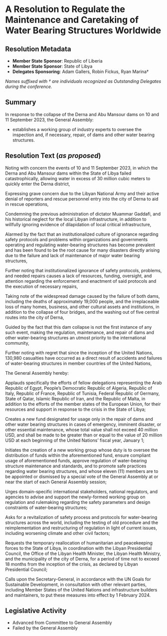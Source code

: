 # A Resolution to Regulate the Maintenance and Caretaking of Water Bearing Structures Worldwide

## Resolution Metadata

- **Member State Sponsor**: Republic of Liberia
- **Member State Sponsor**: State of Libya
- **Delegates Sponsoring**: Adam Gallers, Robin Fickus, Ryan Marina†

*Names suffixed with † are individuals recognized as Outstanding Delegates during the conference.*

## Summary

In response to the collapse of the Derna and Abu Mansour dams on 10 and 11 September 2023, the General Assembly:

- establishes a working group of industry experts to oversee the inspection and, if necessary, repair, of dams and other water bearing structures.

## Resolution Text (*as proposed*)

Noting with concern the events of 10 and 11 September 2023, in which the Derna and Abu Mansour dams within the State of Libya failed catastrophically, allowing water in excess of 30 million cubic meters to quickly enter the Derna district,

Expressing grave concern due to the Libyan National Army and their active denial of reporters and rescue personnel entry into the city of Derna to aid in rescue operations,

Condemning the previous administration of dictator Muammar Gaddafi, and his historical neglect for the local Libyan infrastructure, in addition to willfully ignoring evidence of dilapidation of local critical infrastructure,

Alarmed by the fact that an institutionalized culture of ignorance regarding safety protocols and problems within organizations and governments operating and regulating water-bearing structures has become prevalent and has been found to be the root cause for many disasters directly arising due to the failure and lack of maintenance of major water bearing structures,

Further noting that institutionalized ignorance of safety protocols, problems, and needed repairs causes a lack of resources, funding, oversight, and attention regarding the enforcement and enactment of said protocols and the execution of necessary repairs,

Taking note of the widespread damage caused by the failure of both dams, including the deaths of approximately 19,000 people, and the irreplaceable loss of many homes, business, and other cultural assets and institutions, in addition to the collapse of four bridges, and the washing out of five central routes into the city of Derna,

Guided by the fact that this dam collapse is not the first instance of any such event, making the regulation, maintenance, and repair of dams and other water-bearing structures an utmost priority to the international community,

Further noting with regret that since the inception of the United Nations, 130,980 casualties have occurred as a direct result of accidents and failures of water-bearing structures in member countries of the United Nations,

The General Assembly hereby:

Applauds specifically the efforts of fellow delegations representing the Arab Republic of Egypt, People’s Democratic Republic of Algeria, Republic of Italy, Republic of France, Republic of Tunisia, Federal Republic of Germany, State of Qatar, Islamic Republic of Iran, and the Republic of Malta, in addition to the efforts of the member states of the European Union, for their resources and support in response to the crisis in the State of Libya;

Creates a new fund designated for usage only in the repair of dams and other water bearing structures in cases of emergency, imminent disaster, or other essential maintenance, whose total value shall not exceed 40 million USD, and shall be made to be greater than or equal to the value of 20 million USD at each beginning of the United Nations’ fiscal year, January 1;

Initiates the creation of a new working group whose duty is to oversee the distribution of funds within the aforementioned fund, ensure compliant usage of aforementioned funds, approve regulation of water-bearing structure maintenance and standards, and to promote safe practices regarding water bearing structures, and whose eleven (11) members are to be appointed or dismissed by a special vote of the General Assembly at or near the start of each General Assembly session;

Urges domain-specific international stakeholders, national regulators, and agencies to advise and support the newly-formed working group on regulation and rulemaking regarding the safety parameters and design constraints of water-bearing structures;

Asks for a revitalization of safety process and protocols for water-bearing structures across the world, including the testing of old procedure and the reimplementation and restructuring of regulation in light of current issues, including worsening climate and other civil factors;

Requests the temporary reallocation of humanitarian and peacekeeping forces to the State of Libya, in coordination with the Libyan Presidential Council, the Office of the Libyan Health Minister, the Libyan Health Ministry, and the municipality of the city of Derna, for a period of time not to exceed 18 months from the inception of the crisis, as declared by Libyan Presidential Council;

Calls upon the Secretary-General, in accordance with the UN Goals for Sustainable Development, in consultation with other relevant parties, including Member States of the United Nations and infrastructure builders and maintainers, to put these measures into effect by 1 February 2024.

## Legislative Activity

- Advanced from Committee to General Assembly
- Failed by the General Assembly
